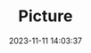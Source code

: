 ---
weight: 1
images:
- /images/edited/212.jpeg
title: Picture
date: 2023-11-11 14:03:37
tags:
- luminar
- work
---